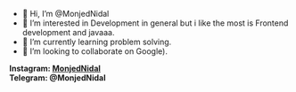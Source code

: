 - 👋 Hi, I’m @MonjedNidal
- 👀 I’m interested in Development in general but i like the most is Frontend development and javaaa.
- 🌱 I’m currently learning problem solving.
- 💞️ I’m looking to collaborate on Google).

<b> Instagram: <a href="https://www.instagram.com/monjed_mas/">MonjedNidal</a>
<br>Telegram: @MonjedNidal </b>

<!---
MonjedNidal/MonjedNidal is a ✨ special ✨ repository because its `README.md` (this file) appears on your GitHub profile.
You can click the Preview link to take a look at your changes.
--->
